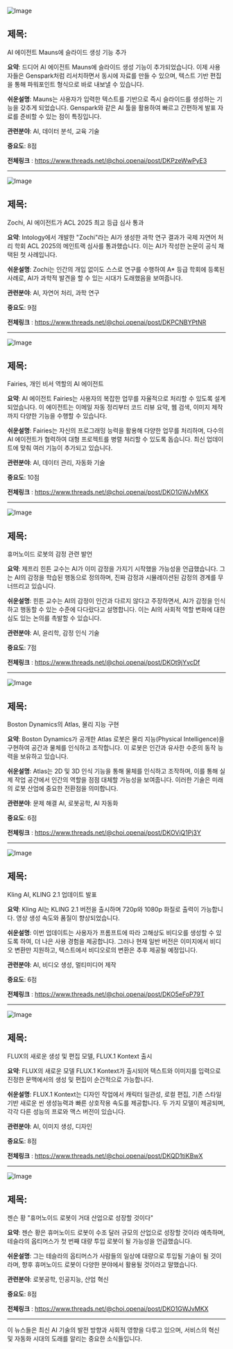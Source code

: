 ![Image](https://scontent-iad3-1.cdninstagram.com/v/t51.71878-15/502420088_1005459834990151_3820056849063818486_n.jpg?stp=dst-jpg_e35_tt6&_nc_cat=101&ccb=1-7&_nc_sid=18de74&_nc_ohc=wTTF0sZmSnIQ7kNvwF88Qcy&_nc_oc=Adm8oBda6_C_Tzfi0eDU4a4YiQ5p_IaeSz2__SGG6ExPHlZdRyCDM3ur-XUoj69v2k0&_nc_zt=23&_nc_ht=scontent-iad3-1.cdninstagram.com&edm=ACx9VUEEAAAA&_nc_gid=zweRxKeaxy4AWOIVxl-M_g&oh=00_AfI6ClEWowx3yoAiJuOGl2BgQgxCbI0-KbJL_w6iqQ85xg&oe=683EA949)

## 제목:
AI 에이전트 Mauns에 슬라이드 생성 기능 추가

**요약**:
드디어 AI 에이전트 Mauns에 슬라이드 생성 기능이 추가되었습니다. 이제 사용자들은 Genspark처럼 리서치하면서 동시에 자료를 만들 수 있으며, 텍스트 기반 편집을 통해 파워포인트 형식으로 바로 내보낼 수 있습니다.

**쉬운설명**:
Mauns는 사용자가 입력한 텍스트를 기반으로 즉시 슬라이드를 생성하는 기능을 갖추게 되었습니다. Genspark와 같은 AI 툴을 활용하여 빠르고 간편하게 발표 자료를 준비할 수 있는 점이 특징입니다.

**관련분야**:
AI, 데이터 분석, 교육 기술

**중요도**: 8점

**전체링크** :  https://www.threads.net/@choi.openai/post/DKPzeWwPyE3

---

![Image](https://scontent-iad3-1.cdninstagram.com/v/t51.71878-15/502141896_1589451028396736_4948358874739049716_n.jpg?stp=dst-jpg_e35_tt6&_nc_cat=111&ccb=1-7&_nc_sid=18de74&_nc_ohc=YIIWbtVPjccQ7kNvwGHk1bB&_nc_oc=AdmVUlwd6eLqIOuXX5qWzPlYg1UStFMdxH4t4OcBDga2y9KTvPVZZJCQR7qmrMJECgY&_nc_zt=23&_nc_ht=scontent-iad3-2.cdninstagram.com&edm=ACx9VUEEAAAA&_nc_gid=zweRxKeaxy4AWOIVxl-M_g&oh=00_AfLCTogHNYehOzX4tYgq-z6qRX7_mGCkHKTQsxw4k3UlFg&oe=683EB70D)

## 제목:
Zochi, AI 에이전트가 ACL 2025 최고 등급 심사 통과

**요약**:
Intology에서 개발한 "Zochi"라는 AI가 생성한 과학 연구 결과가 국제 자연어 처리 학회 ACL 2025의 메인트랙 심사를 통과했습니다. 이는 AI가 작성한 논문이 공식 채택된 첫 사례입니다.

**쉬운설명**:
Zochi는 인간의 개입 없이도 스스로 연구를 수행하여 A* 등급 학회에 등록된 사례로, AI가 과학적 발견을 할 수 있는 시대가 도래했음을 보여줍니다.

**관련분야**:
AI, 자연어 처리, 과학 연구

**중요도**: 9점

**전체링크** :  https://www.threads.net/@choi.openai/post/DKPCNBYPtNR

---

![Image](https://scontent-iad3-1.cdninstagram.com/v/t51.71878-15/502283856_2678701742340042_6988321097280045672_n.jpg?stp=dst-jpg_e35_tt6&_nc_cat=101&ccb=1-7&_nc_sid=18de74&_nc_ohc=vM_yNw9DwpoQ7kNvwFnDGg&_nc_oc=AdkxMj2eT9pm667QVvZUvifmAGAtJUpbf3NcvcntrIcJPbm3SjTk3N0NnfulbP42BS8&_nc_zt=23&_nc_ht=scontent-iad3-1.cdninstagram.com&edm=ACx9VUEEAAAA&_nc_gid=zweRxKeaxy4AWOIVxl-M_g&oh=00_AfI6U_DQvM7qrMfrnesINHmv-9Fm1slQVKO4l2AnDYq6yg&oe=683EAD90)

## 제목:
Fairies, 개인 비서 역할의 AI 에이전트

**요약**:
AI 에이전트 Fairies는 사용자의 복잡한 업무를 자율적으로 처리할 수 있도록 설계되었습니다. 이 에이전트는 이메일 자동 정리부터 코드 리뷰 요약, 웹 검색, 이미지 제작까지 다양한 기능을 수행할 수 있습니다.

**쉬운설명**:
Fairies는 자신의 프로그래밍 능력을 활용해 다양한 업무를 처리하며, 다수의 AI 에이전트가 협력하여 대형 프로젝트를 병렬 처리할 수 있도록 돕습니다. 최신 업데이트에 맞춰 여러 기능이 추가되고 있습니다.

**관련분야**:
AI, 데이터 관리, 자동화 기술

**중요도**: 10점

**전체링크** :  https://www.threads.net/@choi.openai/post/DKO1GWJvMKX

---

![Image](https://scontent-iad3-1.cdninstagram.com/v/t51.71878-15/502152304_1072724458054252_7020505032294331585_n.jpg?stp=dst-jpg_e35_tt6&_nc_cat=110&ccb=1-7&_nc_sid=18de74&_nc_ohc=DVS5BQkVQ-UQ7kNvwGdgGJn&_nc_oc=Adk7ZR9dnO3kJKwcndAbhmLMcbrSpf1s4tL7fBIH5nzoMN2fjgm_l0SmF6xW7-Gp2Ko&_nc_zt=23&_nc_ht=scontent-iad3-1.cdninstagram.com&edm=ACx9VUEEAAAA&_nc_gid=zweRxKeaxy4AWOIVxl-M_g&oh=00_AfIzSv4rYPkvyVnIRe8MN8BlGaosa8pDN4CphJA04DvLpQ&oe=683E9BF0)

## 제목:
휴머노이드 로봇의 감정 관련 발언

**요약**:
제프리 힌튼 교수는 AI가 이미 감정을 가지기 시작했을 가능성을 언급했습니다. 그는 AI의 감정을 학습된 행동으로 정의하며, 진짜 감정과 시뮬레이션된 감정의 경계를 무너뜨리고 있습니다.

**쉬운설명**:
힌튼 교수는 AI의 감정이 인간과 다르지 않다고 주장하면서, AI가 감정을 인식하고 행동할 수 있는 수준에 다다랐다고 설명합니다. 이는 AI의 사회적 역할 변화에 대한 심도 있는 논의를 촉발할 수 있습니다.

**관련분야**:
AI, 윤리학, 감정 인식 기술

**중요도**: 7점

**전체링크** :  https://www.threads.net/@choi.openai/post/DKOt9jYvcDf

---

![Image](https://scontent-iad3-1.cdninstagram.com/v/t51.71878-15/501804271_1853051798597639_568157948173844828_n.jpg?stp=dst-jpg_e35_tt6&_nc_cat=102&ccb=1-7&_nc_sid=18de74&_nc_ohc=xbLoV0YCjYkQ7kNvwEavDNe&_nc_oc=AdmMSVdUr4ZvQkvmnYtifyT8HG8NAUxvAm3xzCMHar-Kv4qL0PsY_Rb4BEliOV9f4Y8&_nc_zt=23&_nc_ht=scontent-iad3-1.cdninstagram.com&edm=ACx9VUEEAAAA&_nc_gid=zweRxKeaxy4AWOIVxl-M_g&oh=00_AfKMr1zq28UogbvKZv8YsLfiMYaZfqI_MCHqpzkf1j-kQg&oe=683EAC16)

## 제목:
Boston Dynamics의 Atlas, 물리 지능 구현

**요약**:
Boston Dynamics가 공개한 Atlas 로봇은 물리 지능(Physical Intelligence)을 구현하여 공간과 물체를 인식하고 조작합니다. 이 로봇은 인간과 유사한 수준의 동작 능력을 보유하고 있습니다.

**쉬운설명**:
Atlas는 2D 및 3D 인식 기능을 통해 물체를 인식하고 조작하며, 이를 통해 실제 작업 공간에서 인간의 역할을 점점 대체할 가능성을 보여줍니다. 이러한 기술은 미래의 로봇 산업에 중요한 전환점을 의미합니다.

**관련분야**:
문제 해결 AI, 로봇공학, AI 자동화

**중요도**: 6점

**전체링크** : https://www.threads.net/@choi.openai/post/DKOViQ1Pj3Y

---

![Image](https://scontent-iad3-2.cdninstagram.com/v/t51.75761-15/501814188_1201116531250174_1798380850030342772_n.jpg?stp=dst-jpg_e35_tt6&_nc_cat=106&ccb=1-7&_nc_sid=18de74&_nc_ohc=yqGuNGcmLzcQ7kNvwEygjs4&_nc_oc=AdlKHnZspSDpyDWgUfzM_llu3SnAsbroy61PqwQRP8mii0OrlU8V_g4RE5_CGX72dQA&_nc_zt=23&_nc_ht=scontent-iad3-2.cdninstagram.com&edm=ACx9VUEEAAAA&_nc_gid=zweRxKeaxy4AWOIVxl-M_g&oh=00_AfL9K9TUzc-cbQSiV5EK9fag_iFM9xmuhY4ywlbnC0fe9g&oe=683EA505)

## 제목:
Kling AI, KLING 2.1 업데이트 발표

**요약**:
Kling AI는 KLING 2.1 버전을 출시하며 720p와 1080p 화질로 출력이 가능합니다. 영상 생성 속도와 품질이 향상되었습니다.

**쉬운설명**:
이번 업데이트는 사용자가 프롬프트에 따라 고해상도 비디오를 생성할 수 있도록 하여, 더 나은 사용 경험을 제공합니다. 그러나 현재 일반 버전은 이미지에서 비디오 변환만 지원하고, 텍스트에서 비디오로의 변환은 추후 제공될 예정입니다.

**관련분야**:
AI, 비디오 생성, 멀티미디어 제작

**중요도**: 6점

**전체링크** :  https://www.threads.net/@choi.openai/post/DKO5eFoP79T

---

![Image](https://scontent-iad3-1.cdninstagram.com/v/t51.71878-15/502428990_17910473016112832_6750885105394744425_n.jpg?stp=dst-jpg_e35_tt6&_nc_cat=110&ccb=1-7&_nc_sid=18de74&_nc_ohc=5HwnLyT5iQsQ7kNvwFAjGwj&_nc_oc=AdknoAXPfs3JKsiocf7Pt_JrJwhGx8eCiQ-fFih61Zx51y6cAZi91I5LOw0e_tI3M88&_nc_zt=23&_nc_ht=scontent-iad3-1.cdninstagram.com&edm=ACx9VUEEAAAA&_nc_gid=zweRxKeaxy4AWOIVxl-M_g&oh=00_AfISIlI-pDFEttWaskiDHm3KEMer9lAhA3N9zNCZWR8gNw&oe=683EA4DB)

## 제목:
FLUX의 새로운 생성 및 편집 모델, FLUX.1 Kontext 출시

**요약**:
FLUX의 새로운 모델 FLUX.1 Kontext가 출시되어 텍스트와 이미지를 입력으로 진정한 문맥에서의 생성 및 편집이 순간적으로 가능합니다.

**쉬운설명**:
FLUX.1 Kontext는 디자인 작업에서 캐릭터 일관성, 로컬 편집, 기존 스타일 기반 새로운 씬 생성능력과 빠른 상호작용 속도를 제공합니다. 두 가지 모델이 제공되며, 각각 다른 성능의 프로와 맥스 버전이 있습니다.

**관련분야**:
AI, 이미지 생성, 디자인

**중요도**: 8점

**전체링크** :  https://www.threads.net/@choi.openai/post/DKQD1tiKBwX

---

![Image](https://scontent-iad3-2.cdninstagram.com/v/t51.71878-15/502152304_1072724458054252_7020505032294331585_n.jpg?stp=dst-jpg_e35_tt6&_nc_cat=110&ccb=1-7&_nc_sid=18de74&_nc_ohc=DVS5BQkVQ-UQ7kNvwGdgGJn&_nc_oc=Adk7ZR9dnO3kJKwcndAbhmLMcbrSpf1s4tL7fBIH5nzoMN2fjgm_l0SmF6xW7-Gp2Ko&_nc_zt=23&_nc_ht=scontent-iad3-1.cdninstagram.com&edm=ACx9VUEEAAAA&_nc_gid=zweRxKeaxy4AWOIVxl-M_g&oh=00_AfIzSv4rYPkvyVnIRe8MN8BlGaosa8pDN4CphJA04DvLpQ&oe=683E9BF0)

## 제목:
젠슨 황 "휴머노이드 로봇이 거대 산업으로 성장할 것이다"

**요약**:
젠슨 황은 휴머노이드 로봇이 수조 달러 규모의 산업으로 성장할 것이라 예측하며, 테슬라의 옵티머스가 첫 번째 대량 투입 로봇이 될 가능성을 언급했습니다.

**쉬운설명**:
그는 테슬라의 옵티머스가 사람들의 일상에 대량으로 투입될 기술이 될 것이라며, 향후 휴머노이드 로봇이 다양한 분야에서 활용될 것이라고 말했습니다.

**관련분야**:
로봇공학, 인공지능, 산업 혁신

**중요도**: 8점

**전체링크** :  https://www.threads.net/@choi.openai/post/DKO1GWJvMKX

--- 

이 뉴스들은 최신 AI 기술의 발전 방향과 사회적 영향을 다루고 있으며, 서비스의 혁신 및 자동화 시대의 도래를 알리는 중요한 소식들입니다.